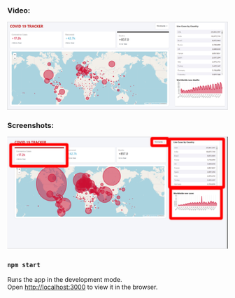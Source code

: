 ### Video:

<a href="https://www.youtube.com/watch?v=FhG_SNdOW00"><img src="screenshots/map-deaths-all.png"></a>

### Screenshots:

<img src="screenshots/mapcasesnew.png">

### `npm start`

Runs the app in the development mode.\
Open [http://localhost:3000](http://localhost:3000) to view it in the browser.
